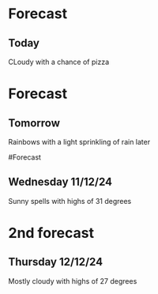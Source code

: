 # Forecast
## Today
CLoudy with a chance of pizza

# Forecast	
## Tomorrow
Rainbows with a light sprinkling of rain later

#Forecast
## Wednesday 11/12/24
Sunny spells with highs of 31 degrees

# 2nd forecast
## Thursday 12/12/24
Mostly cloudy with highs of 27 degrees

